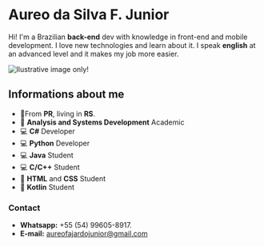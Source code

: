 # Aureo da Silva F. Junior

Hi! I'm a Brazilian **back-end** dev with knowledge in front-end and mobile development. I love new technologies and learn about it. I speak **english** at an advanced level and it makes my job more easier.

![Ilustrative image only!](https://images.unsplash.com/photo-1587620962725-abab7fe55159?ixid=MXwxMjA3fDB8MHxwaG90by1wYWdlfHx8fGVufDB8fHw=&ixlib=rb-1.2.1&auto=format&fit=crop&w=1489&q=80)


## Informations about me

-  🏡From **PR**, living in **RS**.
- 📒 **Analysis and Systems Development** Academic
- 💻 **C#** Developer
- 💻 **Python** Developer
- 💻 **Java** Student
- 💻 **C/C++** Student
- 📃 **HTML** and **CSS** Student
-  📱  **Kotlin** Student







###  Contact

- **Whatsapp:**  +55 (54) 99605-8917.
- **E-mail:** aureofajardojunior@gmail.com
